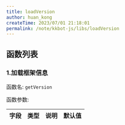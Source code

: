 ```yaml
---
title: loadVersion
author: huan_kong
createTime: 2023/07/01 21:18:01
permalink: /note/kkbot-js/libs/loadVersion
---
```


## 函数列表

### 1.加载框架信息

函数名: `getVersion`

函数参数:

| 字段 | 类型 | 说明 | 默认值 |
| ---- | ---- | ---- | ------ |

